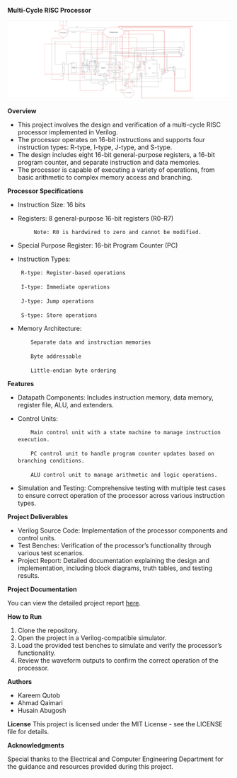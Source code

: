 **Multi-Cycle RISC Processor**


![Processor Architecture](DataPath.jpg)



**Overview**

 * This project involves the design and verification of a multi-cycle RISC processor implemented in Verilog.
 * The processor operates on 16-bit instructions and supports four instruction types: R-type, I-type, J-type, and S-type.
 * The design includes eight 16-bit general-purpose registers, a 16-bit program counter, and separate instruction and data memories.
 * The processor is capable of executing a variety of operations, from basic arithmetic to complex memory access and branching.

**Processor Specifications**

 * Instruction Size: 16 bits
 * Registers: 8 general-purpose 16-bit registers (R0-R7)
   
            Note: R0 is hardwired to zero and cannot be modified.
 * Special Purpose Register: 16-bit Program Counter (PC)
 * Instruction Types:

        R-type: Register-based operations
   
        I-type: Immediate operations

        J-type: Jump operations

        S-type: Store operations

 * Memory Architecture:
        
           Separate data and instruction memories
           
           Byte addressable
           
           Little-endian byte ordering

**Features**

* Datapath Components: Includes instruction memory, data memory, register file, ALU, and extenders.
* Control Units:

          Main control unit with a state machine to manage instruction execution.
  
          PC control unit to handle program counter updates based on branching conditions.
  
          ALU control unit to manage arithmetic and logic operations.
  
* Simulation and Testing: Comprehensive testing with multiple test cases to ensure correct operation of the processor across various instruction types.

  
        
**Project Deliverables**

* Verilog Source Code: Implementation of the processor components and control units.
* Test Benches: Verification of the processor’s functionality through various test scenarios.
* Project Report: Detailed documentation explaining the design and implementation, including block diagrams, truth tables, and testing results.

**Project Documentation**

You can view the detailed project report [here](Report.pdf).

**How to Run**

1. Clone the repository.
2. Open the project in a Verilog-compatible simulator.
3. Load the provided test benches to simulate and verify the processor’s functionality.
4. Review the waveform outputs to confirm the correct operation of the processor.

**Authors**

* Kareem Qutob
* Ahmad Qaimari
* Husain Abugosh

**License**
This project is licensed under the MIT License - see the LICENSE file for details.

**Acknowledgments**

Special thanks to the Electrical and Computer Engineering Department for the guidance and resources provided during this project.





        

   
 
        





   





